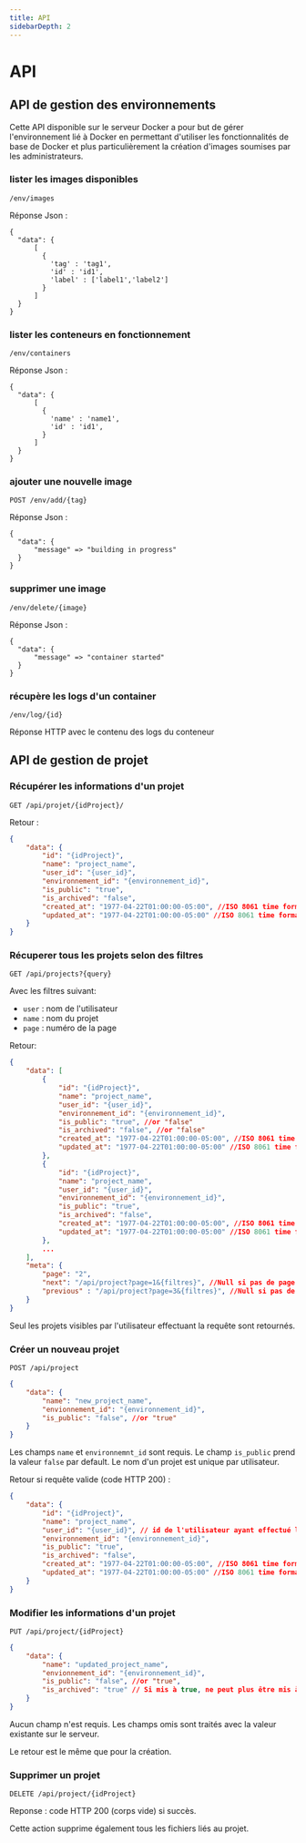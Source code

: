 ```yaml
---
title: API
sidebarDepth: 2
---
```


# API

## API de gestion des environnements

Cette API disponible sur le serveur Docker a pour but de gérer l'environnement lié à Docker en permettant d'utiliser les fonctionnalités de base de Docker et plus particulièrement la création d'images soumises par les administrateurs.

### lister les images disponibles
```
/env/images
```
Réponse Json :
```
{
  "data": {
      [
        {
          'tag' : 'tag1',
          'id' : 'id1',
          'label' : ['label1','label2']
        }
      ]
  }
}
```

### lister les conteneurs en fonctionnement
```
/env/containers
```
Réponse Json :
```
{
  "data": {
      [
        {
          'name' : 'name1',
          'id' : 'id1',
        }
      ]
  }
}
```

### ajouter une nouvelle image
```
POST /env/add/{tag}
```
Réponse Json :
```
{
  "data": {
      "message" => "building in progress"
  }
}
```

### supprimer une image
```
/env/delete/{image}
```
Réponse Json :
```
{
  "data": {
      "message" => "container started"
  }
}
```

### récupère les logs d'un container
```
/env/log/{id}
```
Réponse HTTP avec le contenu des logs du conteneur

## API  de gestion de projet

### Récupérer les informations d'un projet
```
GET /api/projet/{idProject}/
```

Retour :
```json
{
    "data": {
        "id": "{idProject}",
        "name": "project_name",
        "user_id": "{user_id}",
        "environnement_id": "{environnement_id}",
        "is_public": "true",
        "is_archived": "false",
        "created_at": "1977-04-22T01:00:00-05:00", //ISO 8061 time format
        "updated_at": "1977-04-22T01:00:00-05:00" //ISO 8061 time format
    }
}
```

### Récuperer tous les projets selon des filtres
```
GET /api/projects?{query}
```
Avec les filtres suivant:
* `user` : nom de l'utilisateur
* `name` : nom du projet
* `page` : numéro de la page

Retour:
```json
{
    "data": [
        {
            "id": "{idProject}",
            "name": "project_name",
            "user_id": "{user_id}",
            "environnement_id": "{environnement_id}",
            "is_public": "true", //or "false"
            "is_archived": "false", //or "false"
            "created_at": "1977-04-22T01:00:00-05:00", //ISO 8061 time format
            "updated_at": "1977-04-22T01:00:00-05:00" //ISO 8061 time format   
        },
        {
            "id": "{idProject}",
            "name": "project_name",
            "user_id": "{user_id}",
            "environnement_id": "{environnement_id}",
            "is_public": "true",
            "is_archived": "false",
            "created_at": "1977-04-22T01:00:00-05:00", //ISO 8061 time format
            "updated_at": "1977-04-22T01:00:00-05:00" //ISO 8061 time format
        },
        ...
    ],
    "meta": {
        "page": "2",
        "next": "/api/project?page=1&{filtres}", //Null si pas de page précedente
        "previous" : "/api/project?page=3&{filtres}", //Null si pas de page suivante
    }
}
```
Seul les projets visibles par l'utilisateur effectuant la requête sont retournés.

### Créer un nouveau projet
```
POST /api/project
```
```json
{
    "data": {
        "name": "new_project_name",
        "envionnement_id": "{environnement_id}",
        "is_public": "false", //or "true"
    }
}
```
Les champs `name` et `environnemnt_id` sont requis. Le champ `is_public` prend la valeur `false` par default.
Le nom d'un projet est unique par utilisateur.

Retour si requête valide (code HTTP 200) :
```json
{
    "data": {
        "id": "{idProject}",
        "name": "project_name",
        "user_id": "{user_id}", // id de l'utilisateur ayant effectué la requête
        "environnement_id": "{environnement_id}",
        "is_public": "true",
        "is_archived": "false",
        "created_at": "1977-04-22T01:00:00-05:00", //ISO 8061 time format
        "updated_at": "1977-04-22T01:00:00-05:00" //ISO 8061 time format
    }
}
```

### Modifier les informations d'un projet
```
PUT /api/project/{idProject}
```
```json
{
    "data": {
        "name": "updated_project_name",
        "envionnement_id": "{environnement_id}",
        "is_public": "false", //or "true",
        "is_archived": "true" // Si mis à true, ne peut plus être mis à vrai ensuite
    }
}
```
Aucun champ n'est requis. Les champs omis sont traités avec la valeur existante sur le serveur.

Le retour est le même que pour la création.

### Supprimer un projet

```
DELETE /api/project/{idProject}
```

Reponse : code HTTP 200 (corps vide) si succès.

Cette action supprime également tous les fichiers liés au projet.
